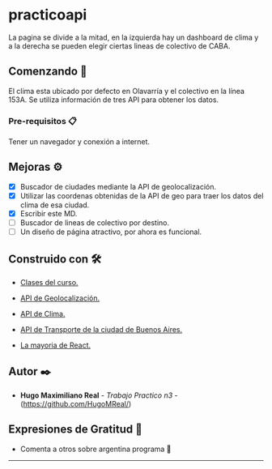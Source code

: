 # practicoapi

La pagina se divide a la mitad, en la izquierda hay un dashboard de clima y a la derecha se pueden elegir ciertas lineas de colectivo de CABA.

## Comenzando 🚀

El clima esta ubicado por defecto en Olavarría y el colectivo en la línea 153A. 
Se utiliza información de tres API para obtener los datos.

### Pre-requisitos 📋

Tener un navegador y conexión a internet.

## Mejoras ⚙️

- [x] Buscador de ciudades mediante la API de geolocalización.
- [x] Utilizar las coordenas obtenidas de la API de geo para traer los datos del clima de esa ciudad.
- [x] Escribir este MD.
- [ ] Buscador de lineas de colectivo por destino.
- [ ] Un diseño de página atractivo, por ahora es funcional.

## Construido con 🛠️

* [Clases del curso.](https://sites.google.com/unc.edu.ar/argentinaprograma/p%C3%A1ginas-web-con-componentes-din%C3%A1micos/te%C3%B3ricos?authuser=1)

* [API de Geolocalización.](https://open-meteo.com/en/docs/geocoding-api)

* [API de Clima.](https://open-meteo.com/en/docs)

* [API de Transporte de la ciudad de Buenos Aires.](https://datosabiertos-transporte-apis.buenosaires.gob.ar)

* [La mayoria de React.](https://es.react.dev/learn)


## Autor ✒️

* **Hugo Maximiliano Real** - *Trabajo Practico n3* - (https://github.com/HugoMReal/)

## Expresiones de Gratitud 🎁

* Comenta a otros sobre argentina programa 📢

---
